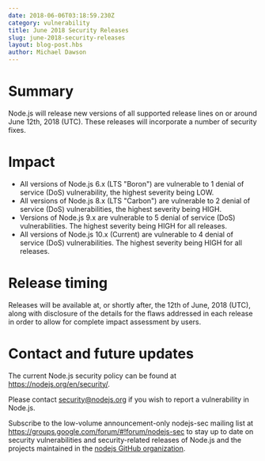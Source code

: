 ```yaml
---
date: 2018-06-06T03:18:59.230Z
category: vulnerability
title: June 2018 Security Releases
slug: june-2018-security-releases
layout: blog-post.hbs
author: Michael Dawson
---
```


# Summary

Node.js will release new versions of all supported release lines on or around June 12th, 2018 (UTC). These releases will incorporate a number of security fixes.

# Impact

* All versions of Node.js 6.x (LTS "Boron") are vulnerable to 1 denial of service (DoS) vulnerability, the highest severity being LOW.
* All versions of Node.js 8.x (LTS "Carbon") are vulnerable to 2 denial of service (DoS) vulnerabilities, the highest severity being HIGH.
* Versions of Node.js 9.x are vulnerable to 5 denial of service (DoS) vulnerabilities.  The highest severity being HIGH for all releases.
* All versions of Node.js 10.x (Current) are vulnerable to 4 denial of service (DoS) vulnerabilities.  The highest severity being HIGH for all releases.

# Release timing

Releases will be available at, or shortly after, the 12th of June, 2018 (UTC), along with disclosure of the details for the flaws addressed in each release in order to allow for complete impact assessment by users.

# Contact and future updates

The current Node.js security policy can be found at https://nodejs.org/en/security/.

Please contact security@nodejs.org if you wish to report a vulnerability in Node.js.

Subscribe to the low-volume announcement-only nodejs-sec mailing list at https://groups.google.com/forum/#!forum/nodejs-sec to stay up to date on security vulnerabilities and security-related releases of Node.js and the projects maintained in the [nodejs GitHub organization](https://github.com/nodejs/).

